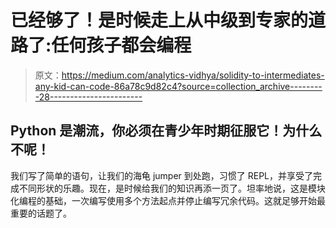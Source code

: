 # 已经够了！是时候走上从中级到专家的道路了:任何孩子都会编程

> 原文：<https://medium.com/analytics-vidhya/solidity-to-intermediates-any-kid-can-code-86a78c9d82c4?source=collection_archive---------28----------------------->

## Python 是潮流，你必须在青少年时期征服它！为什么不呢！

我们写了简单的语句，让我们的海龟 jumper 到处跑，习惯了 REPL，并享受了完成不同形状的乐趣。现在，是时候给我们的知识再添一页了。坦率地说，这是模块化编程的基础，一次编写使用多个方法起点并停止编写冗余代码。这就足够开始最重要的话题了。